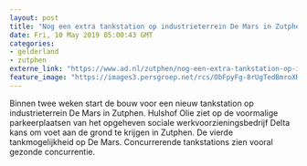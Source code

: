 ```yaml
---
layout: post
title: "Nog een extra tankstation op industrieterrein De Mars in Zutphen"
date: Fri, 10 May 2019 05:00:43 GMT
categories: 
- gelderland 
- zutphen 
externe_link: "https://www.ad.nl/zutphen/nog-een-extra-tankstation-op-industrieterrein-de-mars-in-zutphen~ac64d9da/"
feature_image: "https://images3.persgroep.net/rcs/ObFpyFg-8rUgTedBmroXReFrDFY/diocontent/147294288/_fitwidth/400/?appId=21791a8992982cd8da851550a453bd7f&quality=0.7"
---
```


Binnen twee weken start de bouw voor een nieuw tankstation op industrieterrein De Mars in Zutphen. Hulshof Olie ziet op de voormalige parkeerplaatsen van het opgeheven sociale werkvoorzieningsbedrijf Delta kans om voet aan de grond te krijgen in Zutphen. De vierde tankmogelijkheid op De Mars. Concurrerende tankstations zien vooral gezonde concurrentie.

